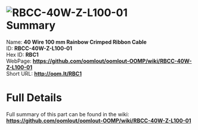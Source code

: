 
![RBCC-40W-Z-L100-01](https://github.com/oomlout/oomlout-OOMP/blob/master/parts/RBCC-40W-Z-L100-01/RBCC-40W-Z-L100-01_420.jpg)   
Summary
=================
  
Name: __40 Wire 100 mm Rainbow Crimped Ribbon Cable__    
ID: __RBCC-40W-Z-L100-01__   
Hex ID: __RBC1__   
WebPage: __https://github.com/oomlout/oomlout-OOMP/wiki/RBCC-40W-Z-L100-01__   
Short URL: __http://oom.lt/RBC1__   

Full Details
==========================
Full summary of this part can be found in the wiki:   
__https://github.com/oomlout/oomlout-OOMP/wiki/RBCC-40W-Z-L100-01__    

